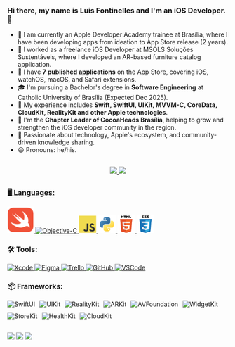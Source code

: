 ### Hi there, my name is Luis Fontinelles and I'm an iOS Developer. 👋

- 📱 I am currently an Apple Developer Academy trainee at Brasília, where I have been developing apps from ideation to App Store release (2 years).
- 📱 I worked as a freelance iOS Developer at MSOLS Soluções Sustentáveis, where I developed an AR-based furniture catalog application.
- 🚀 I have **7 published applications** on the App Store, covering iOS, watchOS, macOS, and Safari extensions.
- 🎓 I'm pursuing a Bachelor's degree in **Software Engineering** at Catholic University of Brasília (Expected Dec 2025).
- 🍎 My experience includes **Swift, SwiftUI, UIKit, MVVM-C, CoreData, CloudKit, RealityKit and other Apple technologies**.
- 🎤 I'm the **Chapter Leader of CocoaHeads Brasília**, helping to grow and strengthen the iOS developer community in the region.
- 🤩 Passionate about technology, Apple's ecosystem, and community-driven knowledge sharing.
- 😄 Pronouns: he/his.

##

<div align="center">
  <a href="https://github.com/LuisFontinelles">
  <img height="150em" src="https://github-readme-stats.vercel.app/api?username=LuisFontinelles&show_icons=true&include_all_commits=true&count_private=true&theme=dark"/>
  <img height="150em" src="https://github-readme-stats.vercel.app/api/top-langs/?username=LuisFontinelles&layout=compact&langs_count=7&theme=dark"/>
</div>

##

<div data-iframe-width="150" data-iframe-height="270" data-share-badge-id="d1305987-65fd-4e82-b66e-61b9b905d90d" data-share-badge-host="https://www.credly.com"></div><script type="text/javascript" async src="//cdn.credly.com/assets/utilities/embed.js"></script>

### 🖥️ Languages:
<p align="left"> 
  <a href="https://developer.apple.com/swift/" target="_blank" rel="noreferrer"> 
    <img src="https://raw.githubusercontent.com/devicons/devicon/master/icons/swift/swift-original.svg" alt="Swift" width="60" height="60"/> 
  </a> 
  <a href="https://developer.apple.com/library/archive/documentation/Cocoa/Conceptual/ProgrammingWithObjectiveC/Introduction/Introduction.html" target="_blank" rel="noreferrer"> 
    <img src="https://www.vectorlogo.zone/logos/apple_objectivec/apple_objectivec-icon.svg" alt="Objective-C" width="40" height="40"/> 
  </a> 
  <a href="https://developer.mozilla.org/en-US/docs/Web/JavaScript" target="_blank" rel="noreferrer"> 
    <img src="https://raw.githubusercontent.com/devicons/devicon/master/icons/javascript/javascript-original.svg" alt="JavaScript" width="40" height="40"/> 
  </a> 
  <a href="https://www.python.org" target="_blank" rel="noreferrer"> 
    <img src="https://raw.githubusercontent.com/devicons/devicon/master/icons/python/python-original.svg" alt="Python" width="40" height="40"/> 
  </a> 
  <a href="https://www.w3.org/html/" target="_blank" rel="noreferrer"> 
    <img src="https://raw.githubusercontent.com/devicons/devicon/master/icons/html5/html5-original-wordmark.svg" alt="HTML5" width="40" height="40"/> 
  </a> 
  <a href="https://www.w3schools.com/css/" target="_blank" rel="noreferrer"> 
    <img src="https://raw.githubusercontent.com/devicons/devicon/master/icons/css3/css3-original-wordmark.svg" alt="CSS3" width="40" height="40"/> 
  </a> 
</p>

### 🛠️ Tools:
<p align="left"> 
  <a href="https://developer.apple.com/xcode/" target="_blank" rel="noreferrer"> 
    <img src="https://developer.apple.com/assets/elements/icons/xcode/xcode-96x96_2x.png" alt="Xcode" width="60" height="60"/> 
  </a> 
  <a href="https://figma.com/" target="_blank" rel="noreferrer"> 
    <img src="https://www.vectorlogo.zone/logos/figma/figma-icon.svg" alt="Figma" width="40" height="40"/> 
  </a> 
  <a href="https://trello.com/" target="_blank" rel="noreferrer"> 
    <img src="https://www.vectorlogo.zone/logos/trello/trello-icon.svg" alt="Trello" width="40" height="40"/> 
  </a> 
  <a href="https://github.com/" target="_blank" rel="noreferrer"> 
    <img src="https://www.vectorlogo.zone/logos/github/github-icon.svg" alt="GitHub" width="40" height="40"/> 
  </a> 
  <a href="https://code.visualstudio.com/" target="_blank" rel="noreferrer"> 
    <img src="https://cdn.jsdelivr.net/gh/devicons/devicon/icons/vscode/vscode-original.svg" alt="VSCode" width="40" height="40"/> 
  </a> 
</p>

### 📦 Frameworks:
<p align="left" style="display: flex; flex-wrap: wrap; gap: 10px; text-decoration: none;"> 
  <a href="https://developer.apple.com/xcode/swiftui/" target="_blank" rel="noreferrer" style="text-decoration: none;"> 
    <img src="https://developer.apple.com/assets/elements/icons/swiftui/swiftui-96x96_2x.png" alt="SwiftUI" width="60" height="60"/> 
  </a> 
  <a href="https://developer.apple.com/documentation/uikit" target="_blank" rel="noreferrer" style="text-decoration: none;"> 
    <img src="https://developer.apple.com/assets/elements/icons/uikit/uikit-96x96_2x.png" alt="UIKit" width="40" height="40"/> 
  </a>  
  <a href="https://developer.apple.com/documentation/realitykit" target="_blank" rel="noreferrer" style="text-decoration: none;"> 
    <img src="https://developer.apple.com/assets/elements/icons/realitykit/realitykit-96x96_2x.png" alt="RealityKit" width="40" height="40"/> 
  </a> 
  <a href="https://developer.apple.com/documentation/arkit" target="_blank" rel="noreferrer" style="text-decoration: none;"> 
    <img src="https://developer.apple.com/assets/elements/icons/arkit/arkit-96x96_2x.png" alt="ARKit" width="40" height="40"/> 
  </a> 
  <a href="https://developer.apple.com/documentation/avfoundation" target="_blank" rel="noreferrer" style="text-decoration: none;"> 
    <img src="https://developer.apple.com/assets/elements/icons/avfoundation/avfoundation-96x96_2x.png" alt="AVFoundation" width="40" height="40"/> 
  </a> 
  <a href="https://developer.apple.com/documentation/widgetkit" target="_blank" rel="noreferrer" style="text-decoration: none;"> 
    <img src="https://developer.apple.com/assets/elements/icons/widgetkit/widgetkit-96x96_2x.png" alt="WidgetKit" width="40" height="40"/> 
  </a> 
  <a href="https://developer.apple.com/documentation/storekit" target="_blank" rel="noreferrer" style="text-decoration: none;"> 
    <img src="https://developer.apple.com/assets/elements/icons/storekit/storekit-96x96_2x.png" alt="StoreKit" width="40" height="40"/> 
  </a> 
  <a href="https://developer.apple.com/documentation/healthkit" target="_blank" rel="noreferrer" style="text-decoration: none;"> 
    <img src="https://developer.apple.com/assets/elements/icons/healthkit/healthkit-96x96_2x.png" alt="HealthKit" width="40" height="40"/> 
  </a> 
  <a href="https://developer.apple.com/documentation/cloudkit" target="_blank" rel="noreferrer" style="text-decoration: none;"> 
    <img src="https://developer.apple.com/assets/elements/icons/cloudkit/cloudkit-96x96_2x.png" alt="CloudKit" width="40" height="40"/> 
  </a> 
</p>

##

  <a href = "mailto:luisffontinelles@gmail.com"><img src="https://img.shields.io/badge/-Gmail-%23333?style=for-the-badge&logo=gmail&logoColor=white" target="_blank"></a>
  <a href="https://www.linkedin.com/in/luisfontinelles/" target="_blank"><img src="https://img.shields.io/badge/-LinkedIn-%230077B5?style=for-the-badge&logo=linkedin&logoColor=white" target="_blank"></a> 
  <a href="https://www.linkedin.com/in/luisfontinelles/details/projects/" target="_blank"><img src="https://img.shields.io/badge/-My%20Projects-%231877F2?style=for-the-badge&logo=linkedin&logoColor=white" target="_blank"></a>
</div>
